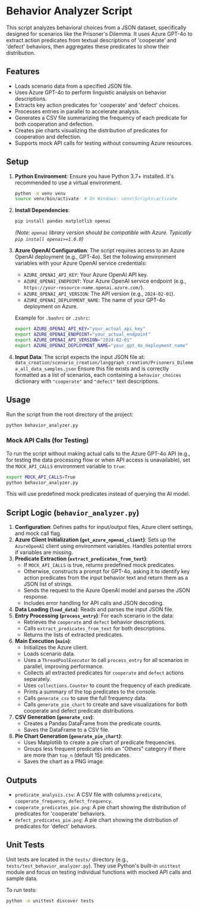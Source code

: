 # Behavior Analyzer Script

This script analyzes behavioral choices from a JSON dataset, specifically designed for scenarios like the Prisoner's Dilemma. It uses Azure GPT-4o to extract action predicates from textual descriptions of 'cooperate' and 'defect' behaviors, then aggregates these predicates to show their distribution.

## Features

-   Loads scenario data from a specified JSON file.
-   Uses Azure GPT-4o to perform linguistic analysis on behavior descriptions.
-   Extracts key action predicates for 'cooperate' and 'defect' choices.
-   Processes entries in parallel to accelerate analysis.
-   Generates a CSV file summarizing the frequency of each predicate for both cooperation and defection.
-   Creates pie charts visualizing the distribution of predicates for cooperation and defection.
-   Supports mock API calls for testing without consuming Azure resources.

## Setup

1.  **Python Environment**:
    Ensure you have Python 3.7+ installed. It's recommended to use a virtual environment.
    ```bash
    python -m venv venv
    source venv/bin/activate  # On Windows: venv\Scripts\activate
    ```

2.  **Install Dependencies**:
    ```bash
    pip install pandas matplotlib openai
    ```
    *(Note: `openai` library version should be compatible with Azure. Typically `pip install openai>=1.0.0`)*

3.  **Azure OpenAI Configuration**:
    The script requires access to an Azure OpenAI deployment (e.g., GPT-4o).
    Set the following environment variables with your Azure OpenAI service credentials:
    -   `AZURE_OPENAI_API_KEY`: Your Azure OpenAI API key.
    -   `AZURE_OPENAI_ENDPOINT`: Your Azure OpenAI service endpoint (e.g., `https://your-resource-name.openai.azure.com/`).
    -   `AZURE_OPENAI_API_VERSION`: The API version (e.g., `2024-02-01`).
    -   `AZURE_OPENAI_DEPLOYMENT_NAME`: The name of your GPT-4o deployment on Azure.

    Example for `.bashrc` or `.zshrc`:
    ```bash
    export AZURE_OPENAI_API_KEY="your_actual_api_key"
    export AZURE_OPENAI_ENDPOINT="your_actual_endpoint"
    export AZURE_OPENAI_API_VERSION="2024-02-01"
    export AZURE_OPENAI_DEPLOYMENT_NAME="your_gpt_4o_deployment_name"
    ```

4.  **Input Data**:
    The script expects the input JSON file at:
    `data_creation/scenario_creation/langgraph_creation/Prisoners_Dilemma_all_data_samples.json`
    Ensure this file exists and is correctly formatted as a list of scenarios, each containing a `behavior_choices` dictionary with `"cooperate"` and `"defect"` text descriptions.

## Usage

Run the script from the root directory of the project:

```bash
python behavior_analyzer.py
```

### Mock API Calls (for Testing)

To run the script without making actual calls to the Azure GPT-4o API (e.g., for testing the data processing flow or when API access is unavailable), set the `MOCK_API_CALLS` environment variable to `true`:

```bash
export MOCK_API_CALLS=True
python behavior_analyzer.py
```

This will use predefined mock predicates instead of querying the AI model.

## Script Logic (`behavior_analyzer.py`)

1.  **Configuration**: Defines paths for input/output files, Azure client settings, and mock call flag.
2.  **Azure Client Initialization (`get_azure_openai_client`)**: Sets up the `AzureOpenAI` client using environment variables. Handles potential errors if variables are missing.
3.  **Predicate Extraction (`extract_predicates_from_text`)**: 
    -   If `MOCK_API_CALLS` is true, returns predefined mock predicates.
    -   Otherwise, constructs a prompt for GPT-4o, asking it to identify key action predicates from the input behavior text and return them as a JSON list of strings.
    -   Sends the request to the Azure OpenAI model and parses the JSON response.
    -   Includes error handling for API calls and JSON decoding.
4.  **Data Loading (`load_data`)**: Reads and parses the input JSON file.
5.  **Entry Processing (`process_entry`)**: For each scenario in the data:
    -   Retrieves the `cooperate` and `defect` behavior descriptions.
    -   Calls `extract_predicates_from_text` for both descriptions.
    -   Returns the lists of extracted predicates.
6.  **Main Execution (`main`)**:
    -   Initializes the Azure client.
    -   Loads scenario data.
    -   Uses a `ThreadPoolExecutor` to call `process_entry` for all scenarios in parallel, improving performance.
    -   Collects all extracted predicates for `cooperate` and `defect` actions separately.
    -   Uses `collections.Counter` to count the frequency of each predicate.
    -   Prints a summary of the top predicates to the console.
    -   Calls `generate_csv` to save the full frequency data.
    -   Calls `generate_pie_chart` to create and save visualizations for both cooperate and defect predicate distributions.
7.  **CSV Generation (`generate_csv`)**: 
    -   Creates a Pandas DataFrame from the predicate counts.
    -   Saves the DataFrame to a CSV file.
8.  **Pie Chart Generation (`generate_pie_chart`)**: 
    -   Uses Matplotlib to create a pie chart of predicate frequencies.
    -   Groups less frequent predicates into an "Others" category if there are more than `top_n` (default 15) predicates.
    -   Saves the chart as a PNG image.

## Outputs

-   `predicate_analysis.csv`: A CSV file with columns `predicate`, `cooperate_frequency`, `defect_frequency`.
-   `cooperate_predicates_pie.png`: A pie chart showing the distribution of predicates for 'cooperate' behaviors.
-   `defect_predicates_pie.png`: A pie chart showing the distribution of predicates for 'defect' behaviors.

## Unit Tests

Unit tests are located in the `tests/` directory (e.g., `tests/test_behavior_analyzer.py`). They use Python's built-in `unittest` module and focus on testing individual functions with mocked API calls and sample data.

To run tests:
```bash
python -m unittest discover tests
```